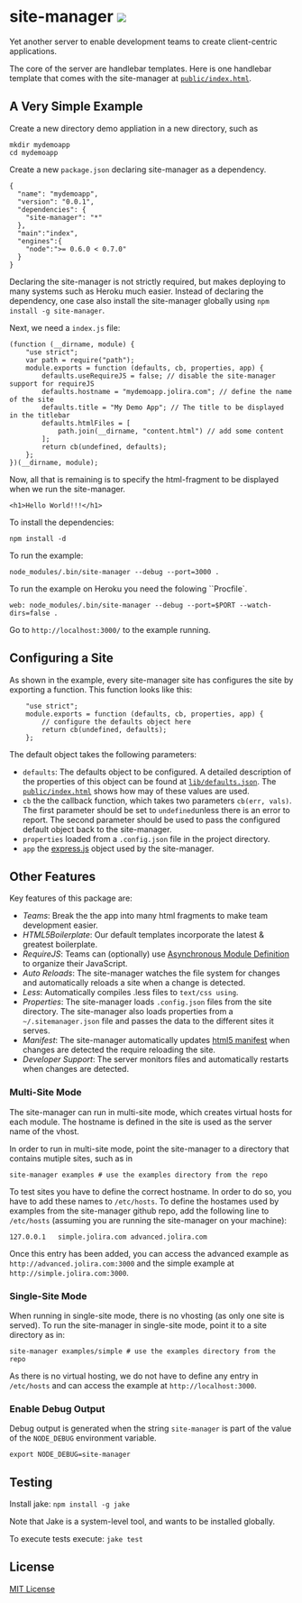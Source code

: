 site-manager [<img src="https://secure.travis-ci.org/jolira/site-manager.png" />](http://travis-ci.org/#!/jolira/site-manager)
========================================

Yet another server to enable development teams to create client-centric applications.

The core of the server are handlebar templates. Here is one handlebar template that comes with the site-manager at
[``public/index.html``](https://github.com/jolira/site-manager/blob/master/public/index.html).


A Very Simple Example
-----------------------------

Create a new directory demo appliation in a new directory, such as

```
mkdir mydemoapp
cd mydemoapp
```

Create a new ``package.json`` declaring site-manager as a dependency.

```
{
  "name": "mydemoapp",
  "version": "0.0.1",
  "dependencies": {
    "site-manager": "*"
  },
  "main":"index",
  "engines":{
    "node":">= 0.6.0 < 0.7.0"
  }
}
```

Declaring the site-manager is not strictly required, but makes deploying to many systems such as Heroku much
easier. Instead of declaring the dependency, one case also install the site-manager globally using
``npm install -g site-manager``.


Next, we need a ``index.js`` file:

```
(function (__dirname, module) {
    "use strict";
    var path = require("path");
    module.exports = function (defaults, cb, properties, app) {
        defaults.useRequireJS = false; // disable the site-manager support for requireJS
        defaults.hostname = "mydemoapp.jolira.com"; // define the name of the site
        defaults.title = "My Demo App"; // The title to be displayed in the titlebar
        defaults.htmlFiles = [
            path.join(__dirname, "content.html") // add some content
        ];
        return cb(undefined, defaults);
    };
})(__dirname, module);
```

Now, all that is remaining is to specify the html-fragment to be displayed when we run the site-manager.

```
<h1>Hello World!!!</h1>
```

To install the dependencies:

```
npm install -d
```

To run the example:

```
node_modules/.bin/site-manager --debug --port=3000 .
```

To run the example on Heroku you need the folowing ``Procfile`.

```
web: node_modules/.bin/site-manager --debug --port=$PORT --watch-dirs=false .
```

Go to ``http://localhost:3000/`` to the example running.

Configuring a Site
------------------------

As shown in the example, every site-manager site has configures the site by exporting a function. This function
looks like this:

```
    "use strict";
    module.exports = function (defaults, cb, properties, app) {
        // configure the defaults object here
        return cb(undefined, defaults);
    };
```

The default object takes the following parameters:

* ``defaults``: The defaults object to be configured. A detailed description of the properties
   of this object can be found at
   [``lib/defaults.json``](https://github.com/jolira/site-manager/blob/master/lib/defaults.js).
   The [``public/index.html``](https://github.com/jolira/site-manager/blob/master/public/index.html) shows
   how may of these values are used.
* ``cb`` the the callback function, which takes two parameters ``cb(err, vals)``. The first parameter
  should be set to ``undefined``unless there is an error to report. The second parameter should be used
  to pass the configured default object back to the site-manager.
* ``properties`` loaded from a ``.config.json`` file in the project directory.
* ``app`` the [express.js](http://expressjs.com/) object used by the site-manager.

Other Features
------------------------

Key features of this package are:

* _Teams_: Break the the app into many html fragments to make team development easier.
* _HTML5Boilerplate_: Our default templates incorporate the latest & greatest boilerplate.
* _RequireJS_: Teams can (optionally) use [Asynchronous Module Definition](https://github.com/amdjs/amdjs-api/wiki/AMD)
  to organize their JavaScript.
* _Auto Reloads_: The site-manager watches the file system for changes and automatically reloads a site when a
  change is detected.
* _Less_: Automatically compiles .less files to ``text/css using``.
* _Properties_: The site-manager loads ``.config.json`` files from the site directory. The site-manager also loads
  properties from a ``~/.sitemanager.json`` file and passes the data to the different sites it serves.
* _Manifest_: The site-manager automatically updates [html5
  manifest](http://www.html5rocks.com/en/tutorials/appcache/beginner/) when changes are detected the require reloading
  the site.
* _Developer Support_: The server monitors files and automatically restarts when changes are detected.

### Multi-Site Mode

The site-manager can run in multi-site mode, which creates virtual hosts for each module. The hostname is defined in
the site is used as the server name of the vhost.

In order to run in multi-site mode, point the site-manager to a directory that contains mutiple sites, such as in

```
site-manager examples # use the examples directory from the repo
```

To test sites you have to define the correct hostname. In order to do so, you have to add these names to `/etc/hosts`.
To define the hostames used by examples from the site-manager github repo, add the following line to `/etc/hosts`
(assuming you are running the site-manager on your machine):

```
127.0.0.1	simple.jolira.com advanced.jolira.com
```

Once this entry has been added, you can access the advanced example as `http://advanced.jolira.com:3000` and the simple
example at `http://simple.jolira.com:3000`.

### Single-Site Mode

When running in single-site mode, there is no vhosting (as only one site is served). To run the site-manager in
single-site mode, point it to a site directory as in:

```
site-manager examples/simple # use the examples directory from the repo
```

As there is no virtual hosting, we do not have to define any entry in `/etc/hosts` and can access the example at
`http://localhost:3000`.

### Enable Debug Output

Debug output is generated when the string `site-manager` is part of the value of the ``NODE_DEBUG`` environment
variable.

```
export NODE_DEBUG=site-manager
```

Testing
-----------------

Install jake: `npm install -g jake`

Note that Jake is a system-level tool, and wants to be installed globally.

To execute tests execute: `jake test`

License
-----------------

[MIT License](https://raw.github.com/jolira/site-manager/master/LICENSE.txt)

